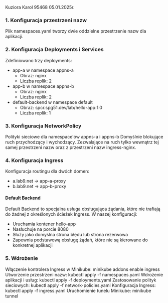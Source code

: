 Kuziora Karol 95468
05.01.2025r.

### 1. Konfiguracja przestrzeni nazw
Plik namespaces.yaml tworzy dwie oddzielne przestrzenie nazw dla aplikacji.

### 2. Konfiguracja Deployments i Services
Zdefiniowano trzy deployments:
- app-a w namespace appns-a
  - Obraz: nginx
  - Liczba replik: 2
- app-b w namespace appns-b
  - Obraz: nginx
  - Liczba replik: 2
- default-backend w namespace default
  - Obraz: spcr.spg51.dev/lab/hello-app:1.0
  - Liczba replik: 1

### 3. Konfiguracja NetworkPolicy
Polityki sieciowe dla namespace'ów appns-a i appns-b Domyślnie blokujące ruch przychodzący i wychodzący. Zezwalające na ruch tylko wewnątrz tej samej przestrzeni nazw oraz z przestrzeni nazw ingress-nginx.

### 4. Konfiguracja Ingress
Konfiguracja routingu dla dwóch domen:
- a.lab9.net -> app-a-proxy
- b.lab9.net -> app-b-proxy

#### Default Backend
Default Backend to specjalna usługa obsługująca żądania, które nie trafiają do żadnej z określonych ścieżek Ingress. W naszej konfiguracji:
- Uruchamia kontener hello-app
- Nasłuchuje na porcie 8080
- Służy jako domyślna strona błędu lub strona rezerwowa
- Zapewnia podstawową obsługę żądań, które nie są kierowane do konkretnej aplikacji

### 5. Wdrożenie
Włączenie kontrolera Ingress w Minikube: minikube addons enable ingress
Utworzenie przestrzeni nazw: kubectl apply -f namespaces.yaml
Wdrożenie aplikacji i usług: kubectl apply -f deployments.yaml
Zastosowanie polityk sieciowych: kubectl apply -f network-policies.yaml
Konfiguracja Ingress: kubectl apply -f ingress.yaml
Uruchomienie tunelu Minikube: minikube tunnel


